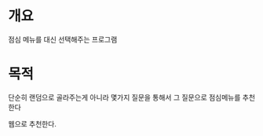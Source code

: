 # 개요
점심 메뉴를 대신 선택해주는 프로그램
# 목적
<p>단순히 랜덤으로 골라주는게 아니라 몇가지 질문을 통해서 그 질문으로 점심메뉴를 추천한다</p>
<p>웹으로 추천한다.</p>

